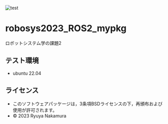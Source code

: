 ![test](https://github.com/ryuyanakamura2022/robosys2023_ROS2_mypkg/actions/workflows/test.yml/badge.svg)

# robosys2023_ROS2_mypkg
ロボットシステム学の課題2

## テスト環境
* ubuntu 22.04

## ライセンス 
* このソフトウェアパッケージは，3条項BSDライセンスの下，再頒布および使用が許可されます。
* © 2023 Ryuya Nakamura
